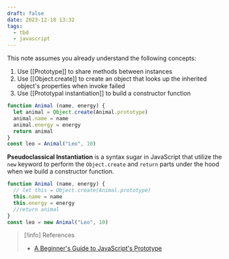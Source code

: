 ```yaml
---
draft: false
date: 2023-12-18 13:32
tags:
  - tbd
  - javascript
---
```


This note assumes you already understand the following concepts:
1. Use [[Prototype]] to share methods between instances
2. Use [[Object.create]] to create an object that looks up the inherited object's properties when invoke failed 
3. Use [[Prototypal instantiation]] to build a constructor function

```js
function Animal (name, energy) {
  let animal = Object.create(Animal.prototype)
  animal.name = name
  animal.energy = energy
  return animal
}
const leo = Animal("Leo", 10)
```

**Pseudoclassical Instantiation** is a syntax sugar in JavaScript that utilize the `new` keyword to perform the `Object.create` and `return` parts under the hood when we build a constructor function.

```js
function Animal (name, energy) {
  // let this = Object.create(Animal.prototype)
  this.name = name
  this.energy = energy
  //return animal
}
const leo = new Animal("Leo", 10)
```






> [!info] References
> - [A Beginner's Guide to JavaScript's Prototype](https://ui.dev/beginners-guide-to-javascript-prototype)
